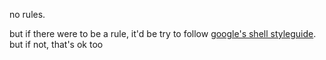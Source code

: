 no rules.

but if there were to be a rule, it'd be try to follow [google's shell styleguide](https://google.github.io/styleguide/shell.xml).
but if not, that's ok too
